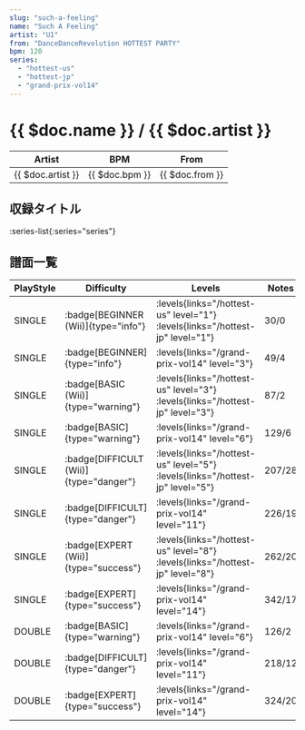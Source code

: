 ```yaml
---
slug: "such-a-feeling"
name: "Such A Feeling"
artist: "U1"
from: "DanceDanceRevolution HOTTEST PARTY"
bpm: 120
series:
  - "hottest-us"
  - "hottest-jp"
  - "grand-prix-vol14"
---
```


# {{ $doc.name }} / {{ $doc.artist }}

|Artist|BPM|From|
|------|---|----|
|{{ $doc.artist }}|{{ $doc.bpm }}|{{ $doc.from }}|

## 収録タイトル

:series-list{:series="series"}

## 譜面一覧

|PlayStyle|Difficulty|Levels|Notes|Movie|
|---------|----------|------|-----|-----|
|SINGLE| :badge[BEGINNER (Wii)]{type="info"}| :levels{links="/hottest-us" level="1"} :levels{links="/hottest-jp" level="1"}|30/0||
|SINGLE| :badge[BEGINNER]{type="info"}| :levels{links="/grand-prix-vol14" level="3"}|49/4||
|SINGLE| :badge[BASIC (Wii)]{type="warning"}| :levels{links="/hottest-us" level="3"} :levels{links="/hottest-jp" level="3"}|87/2||
|SINGLE| :badge[BASIC]{type="warning"}| :levels{links="/grand-prix-vol14" level="6"}|129/6||
|SINGLE| :badge[DIFFICULT (Wii)]{type="danger"}| :levels{links="/hottest-us" level="5"} :levels{links="/hottest-jp" level="5"}|207/28||
|SINGLE| :badge[DIFFICULT]{type="danger"}| :levels{links="/grand-prix-vol14" level="11"}|226/19||
|SINGLE| :badge[EXPERT (Wii)]{type="success"}| :levels{links="/hottest-us" level="8"} :levels{links="/hottest-jp" level="8"}|262/20||
|SINGLE| :badge[EXPERT]{type="success"}| :levels{links="/grand-prix-vol14" level="14"}|342/17||
|DOUBLE| :badge[BASIC]{type="warning"}| :levels{links="/grand-prix-vol14" level="6"}|126/2||
|DOUBLE| :badge[DIFFICULT]{type="danger"}| :levels{links="/grand-prix-vol14" level="11"}|218/12||
|DOUBLE| :badge[EXPERT]{type="success"}| :levels{links="/grand-prix-vol14" level="14"}|324/20||
